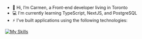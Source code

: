 - 👋 Hi, I’m Carmen, a Front-end developer living in Toronto 
- 💻 I'm currently learning TypeScript, NextJS, and PostgreSQL 
- ⚡ I've built applications using the following technologies:

[![My Skills](https://skillicons.dev/icons?i=js,html,css,express,git,github,postman,mongodb,nodejs,react,redux,tailwind,typescript)](https://skillicons.dev)
